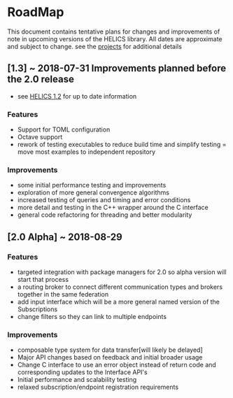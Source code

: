 # RoadMap
This document contains tentative plans for changes and improvements of note in upcoming versions of the HELICS library.  All dates are approximate and subject to change.  see the [projects](https://github.com/GMLC-TDC/HELICS-src/projects) for additional details


## [1.3] ~ 2018-07-31  Improvements planned before the 2.0 release
 - see [HELICS 1.2](https://github.com/GMLC-TDC/HELICS-src/projects/6) for up to date information
### Features
 - Support for TOML configuration
 - Octave support
 - rework of testing executables to reduce build time and simplify testing
 = move most examples to independent repository

### Improvements
 - some initial performance testing and improvements
 - exploration of more general convergence algorithms
 - increased testing of queries and timing and error conditions
 - more detail and testing in the C++ wrapper around the C interface
 - general code refactoring for threading and better modularity

## [2.0 Alpha] ~ 2018-08-29
### Features
 - targeted integration with package managers for 2.0 so alpha version will start that process
 - a routing broker to connect different communication types and brokers together in the same federation
 - add input interface which will be a more general named version of the Subscriptions
 - change filters so they can link to multiple endpoints

### Improvements
 - composable type system for data transfer[will likely be delayed]
 - Major API changes based on feedback and initial broader usage
 - Change C interface to use an error object instead of return code and corresponding updates to the Interface API's
 - Initial performance and scalability testing
 - relaxed subscription/endpoint registration requirements
